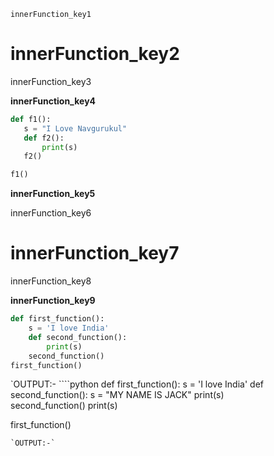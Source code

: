 ```ngMeta
innerFunction_key1
```
# innerFunction_key2
innerFunction_key3


**innerFunction_key4**

```python
def f1():
   s = "I Love Navgurukul"
   def f2():
       print(s)
   f2()

f1()
```
**innerFunction_key5**

innerFunction_key6

    
# innerFunction_key7
innerFunction_key8

**innerFunction_key9**

```python
def first_function():
    s = 'I love India'
    def second_function():
        print(s)     
    second_function()
first_function()
```
`OUTPUT:- ````python
def first_function():
    s = 'I love India'
    def second_function():
        s = "MY NAME IS JACK"
            print(s)     
    second_function()
    print(s)    
 
first_function()
```
`OUTPUT:-`

